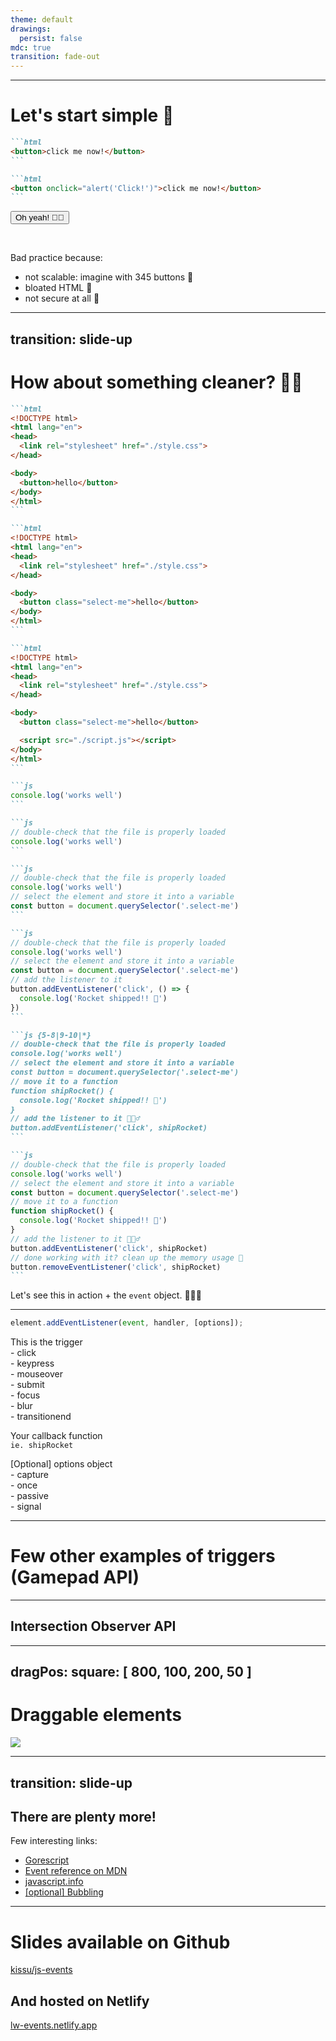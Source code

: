 ```yaml
---
theme: default
drawings:
  persist: false
mdc: true
transition: fade-out
---
```

<Anime />

---

# Let's start simple 🌱


````md magic-move
```html
<button>click me now!</button>
```

```html
<button onclick="alert('Click!')">click me now!</button>
```
````

<button v-click class="px-4 py-2 font-bold border-2 bg-slate-100 text-slate-700 border-slate-500 rounded-xl" onclick="alert('Rolling! 🚌')">Oh yeah! 🤘🏻</button>

<div
  v-click
  v-motion
  :initial="{
    opacity: 1,
    rotate: -20,
    scale: 2,
    x: -80
  }"
  :enter="{
    opacity: 1,
    rotate: 10,
    scale: 1,
    x: 40,
    y: -50,
    transition: {
      duration: 1000,
    },
  }"
>
<fluent-emoji-cross-mark class="absolute text-7xl" />
</div>

<br />


<p v-click class="font-bold text-orange-400">Bad practice because:</p>

<v-clicks>

- not scalable: imagine with 345 buttons 🥹
- bloated HTML 🍔
- not secure at all 🦊

</v-clicks>

<!--
- basic HTML? yes...but not cuz
  - not scalable: 345 buttons with same event
  - bloated HTML
  - not secure either
-->

---
transition: slide-up
---

# How about something cleaner? 🧑‍💻

<main class="flex justify-around">

<div class="left-side">

````md magic-move
```html
<!DOCTYPE html>
<html lang="en">
<head>
  <link rel="stylesheet" href="./style.css">
</head>

<body>
  <button>hello</button>
</body>
</html>
```

```html
<!DOCTYPE html>
<html lang="en">
<head>
  <link rel="stylesheet" href="./style.css">
</head>

<body>
  <button class="select-me">hello</button>
</body>
</html>
```

```html
<!DOCTYPE html>
<html lang="en">
<head>
  <link rel="stylesheet" href="./style.css">
</head>

<body>
  <button class="select-me">hello</button>

  <script src="./script.js"></script>
</body>
</html>
```
````

</div>

<div class="right-side" v-click="3">

````md magic-move
```js
console.log('works well')
```

```js
// double-check that the file is properly loaded
console.log('works well')
```

```js
// double-check that the file is properly loaded
console.log('works well')
// select the element and store it into a variable
const button = document.querySelector('.select-me')
```

```js
// double-check that the file is properly loaded
console.log('works well')
// select the element and store it into a variable
const button = document.querySelector('.select-me')
// add the listener to it
button.addEventListener('click', () => {
  console.log('Rocket shipped!! 🚀')
})
```

```js {5-8|9-10|*}
// double-check that the file is properly loaded
console.log('works well')
// select the element and store it into a variable
const button = document.querySelector('.select-me')
// move it to a function
function shipRocket() {
  console.log('Rocket shipped!! 🚀')
}
// add the listener to it 🕵🏻‍♂️
button.addEventListener('click', shipRocket)
```

```js
// double-check that the file is properly loaded
console.log('works well')
// select the element and store it into a variable
const button = document.querySelector('.select-me')
// move it to a function
function shipRocket() {
  console.log('Rocket shipped!! 🚀')
}
// add the listener to it 🕵🏻‍♂️
button.addEventListener('click', shipRocket)
// done working with it? clean up the memory usage 🧹
button.removeEventListener('click', shipRocket)
```
````

</div>

<v-clicks>

</v-clicks>

<!--
showcase:
- usage of $0
- getEventListeners($0)
- devtools: Elements -> Event listeners
- `event` object
- DOMContentLoaded
- event + keypress + event.key + keycode.info
  - make a function with it + `console.log`
- showcase `this` in a function
-->

</main>

<p v-click class="pt-12 text-2xl text-center">Let's see this in action + the <code>event</code> object. 👨🏻‍💻</p>

---

```js
element.addEventListener(event, handler, [options]);
```

<Arrow v-click x1="200" y1="150" x2="250" y2="80" color="orange" />
<Arrow v-click="2" x1="325" y1="300" x2="320" y2="80" color="turquoise" />
<Arrow v-click="3" x1="600" y1="250" x2="400" y2="80" color="fuchsia" />

<p class="absolute pt-16 text-2xl triggers" v-click="1">This is the trigger
<br /><span class="text-base text-lime-400 element">- click</span>
<br /><span class="text-base text-lime-400 element">- keypress</span>
<br /><span class="text-base text-lime-400 element">- mouseover</span>
<br /><span class="text-base text-lime-400 element">- submit</span>
<br /><span class="text-base text-lime-400 element">- focus</span>
<br /><span class="text-base text-lime-400 element">- blur</span>
<br /><span class="text-base text-lime-400 element">- transitionend</span>
</p>

<p class="absolute text-2xl pt-[14rem] pl-[14rem]" v-click="2">Your callback function
<br /><span class="text-base"><code>ie. shipRocket</code></span>
</p>

<p class="absolute text-2xl pt-[11rem] pl-[34rem]" v-click="3">[Optional] options object
<br /><span class="text-base text-pink-300">- capture</span>
<br /><span class="text-base text-pink-300">- once</span>
<br /><span class="text-base text-pink-300">- passive</span>
<br /><span class="text-base text-pink-300">- signal</span>
</p>


---

# Few other examples of triggers (Gamepad API)

<GamepadDemo />

---

## Intersection Observer API

<Intersection />

---
dragPos:
  square: [ 800, 100, 200, 50 ]
---

# Draggable elements

<img class="!w-96" v-drag="[448,64,400,400,37]" src="https://www.lewagon.com/assets/v4/logo-lewagon-9c19fb39a748cd3b1f49059ce0dc6c0dfc4cc2447d5a9a3e01bd2d5a214faf3c.svg">

---
transition: slide-up
---

<!--
plenty of other ones:
- dropzone
- resize
-->

## There are <span v-mark.circle.red="1">plenty</span> more!

<p v-click="2">Few interesting links:</p>

<ul v-click="3">
<li><a href="https://gorescript.github.io/classic/play/">Gorescript</a></li>
<li><a href="https://developer.mozilla.org/en-US/docs/Web/Events">Event reference on MDN</a></li>
<li><a href="https://javascript.info/introduction-browser-events">javascript.info</a></li>
<li><a href="https://javascript.info/bubbling-and-capturing">[optional] Bubbling</a></li>
</ul>

---

# Slides available on Github

[kissu/js-events](https://github.com/kissu/js-events)

## And hosted on Netlify

[lw-events.netlify.app](https://lw-events.netlify.app/1)
